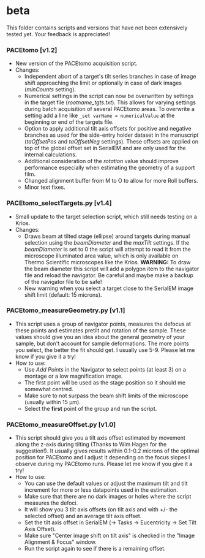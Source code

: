 # beta
This folder contains scripts and versions that have not been extensively tested yet. Your feedback is appreciated!

### PACEtomo [v1.2]
- New version of the PACEtomo acquisition script.
- Changes:
  - Independent abort of a target's tilt series branches in case of image shift approaching the limit or optionally in case of dark images (*minCounts* setting).
  - Numerical settings in the script can now be overwritten by settings in the target file (*rootname_tgts.txt*). This allows for varying settings during batch acquisition of several PACEtomo areas. To overwrite a setting add a line like ```_set varName = numericalValue``` at the beginning or end of the targets file.
  - Option to apply additional tilt axis offsets for positive and negative branches as used for the side-entry holder dataset in the manuscript (*taOffsetPos* and *taOffsetNeg* settings). These offsets are applied on top of the global offset set in SerialEM and are only used for the internal calculations.
  - Additional consideration of the *rotation* value should improve performance especially when estimating the geometry of a support film.
  - Changed alignment buffer from M to O to allow for more Roll buffers.
  - Minor text fixes.

### PACEtomo_selectTargets.py [v1.4]
- Small update to the target selection script, which still needs testing on a Krios.
- Changes:
  - Draws beam at tilted stage (ellipse) around targets during manual selection using the *beamDiameter* and the *maxTilt* settings. If the *beamDiameter* is set to 0 the script will attempt to read it from the microscope illuminated area value, which is only available on Thermo Scientific microscopes like the Krios. **WARNING:** To draw the beam diameter this script will add a polygon item to the navigator file and reload the navigator. Be careful and maybe make a backup of the navigator file to be safe!
  - New warning when you select a target close to the SerialEM image shift limit (default: 15 microns).

### PACEtomo_measureGeometry.py [v1.1]
- This script uses a group of navigator points, measures the defocus at these points and estimates pretilt and rotation of the sample. These values should give you an idea about the general geometry of your sample, but don't account for sample deformations. The more points you select, the better the fit should get. I usually use 5-9. Please let me know if you give it a try!
- How to use:
  - Use *Add Points* in the Navigator to select points (at least 3) on a montage or a low magnification image.
  - The first point will be used as the stage position so it should me somewhat centred.
  - Make sure to not surpass the beam shift limits of the microscope (usually within 15 μm).
  - Select the **first** point of the group and run the script.

### PACEtomo_measureOffset.py [v1.0]
- This script should give you a tilt axis offset estimated by movement along the z-axis during tilting (Thanks to Wim Hagen for the suggestion!). It usually gives results within 0.1-0.2 microns of the optimal position for PACEtomo and I adjust it depending on the focus slopes I observe during my PACEtomo runs. Please let me know if you give it a try!
- How to use:
  - You can use the default values or adjust the maximum tilt and tilt increment for more or less datapoints used in the estimation.
  - Make sure that there are no dark images or holes where the script measures the defoci.
  - It will show you 3 tilt axis offsets (on tilt axis and with +/- the selected offset) and an average tilt axis offset.
  - Set the tilt axis offset in SerialEM (-> Tasks -> Eucentricity -> Set Tilt Axis Offset).
  - Make sure "Center image shift on tilt axis" is checked in the "Image Alignment & Focus" window.
  - Run the script again to see if there is a remaining offset.
